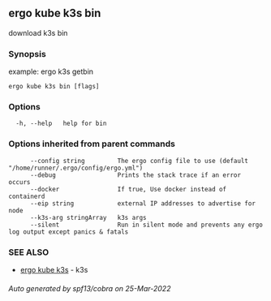 ## ergo kube k3s bin

download k3s bin

### Synopsis

example: ergo k3s getbin 

```
ergo kube k3s bin [flags]
```

### Options

```
  -h, --help   help for bin
```

### Options inherited from parent commands

```
      --config string         The ergo config file to use (default "/home/runner/.ergo/config/ergo.yml")
      --debug                 Prints the stack trace if an error occurs
      --docker                If true, Use docker instead of containerd
      --eip string            external IP addresses to advertise for node
      --k3s-arg stringArray   k3s args
      --silent                Run in silent mode and prevents any ergo log output except panics & fatals
```

### SEE ALSO

* [ergo kube k3s](ergo_kube_k3s.md)	 - k3s

###### Auto generated by spf13/cobra on 25-Mar-2022
